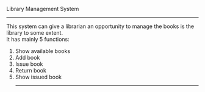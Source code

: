 Library Management System <hr>
This system can give a librarian an opportunity to manage the books is the library to some extent.<br>
It has mainly 5 functions:<br>
1. Show available books<br>
2. Add book<br>
3. Issue book<br>
4. Return book<br>
5. Show issued book<hr>
